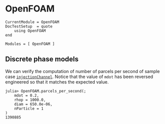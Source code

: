 # OpenFOAM

```@meta
CurrentModule = OpenFOAM
DocTestSetup  = quote
    using OpenFOAM
end
```

```@autodocs
Modules = [ OpenFOAM ]
```

## Discrete phase models

We can verify the computation of number of parcels per second of sample case
[`injectionChannel`](https://github.com/OpenFOAM/OpenFOAM-11/tree/master/tutorials/incompressibleDenseParticleFluid/injectionChannel).
Notice that the value of `mdot` has been reversed engineered so that it matches the expected value.

```jldoctest
julia> OpenFOAM.parcels_per_second(;
    mdot = 0.2,
    rhop = 1000.0,
    diam = 650.0e-06,
    nParticle = 1
)
1390885
```
